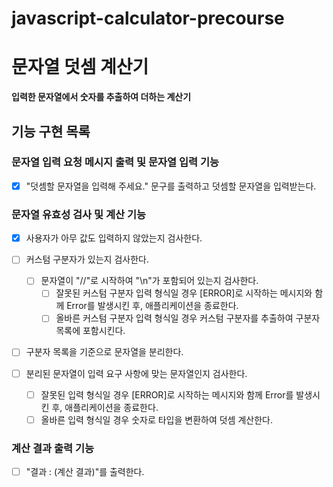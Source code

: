 # javascript-calculator-precourse

# 문자열 덧셈 계산기

**입력한 문자열에서 숫자를 추출하여 더하는 계산기**

## 기능 구현 목록

### 문자열 입력 요청 메시지 출력 및 문자열 입력 기능

- [x] "덧셈할 문자열을 입력해 주세요." 문구를 출력하고 덧셈할 문자열을 입력받는다.

### 문자열 유효성 검사 및 계산 기능

- [x] 사용자가 아무 값도 입력하지 않았는지 검사한다.

- [ ] 커스텀 구분자가 있는지 검사한다.

  - [ ] 문자열이 "//"로 시작하여 "\n"가 포함되어 있는지 검사한다.
    - [ ] 잘못된 커스텀 구분자 입력 형식일 경우 [ERROR]로 시작하는 메시지와 함께 Error를 발생시킨 후, 애플리케이션을 종료한다.
    - [ ] 올바른 커스텀 구분자 입력 형식일 경우 커스텀 구분자를 추출하여 구분자 목록에 포함시킨다.

- [ ] 구분자 목록을 기준으로 문자열을 분리한다.
- [ ] 분리된 문자열이 입력 요구 사항에 맞는 문자열인지 검사한다.
  - [ ] 잘못된 입력 형식일 경우 [ERROR]로 시작하는 메시지와 함께 Error를 발생시킨 후, 애플리케이션을 종료한다.
  - [ ] 올바른 입력 형식일 경우 숫자로 타입을 변환하여 덧셈 계산한다.

### 계산 결과 출력 기능

- [ ] "결과 : (계산 결과)"를 출력한다.
